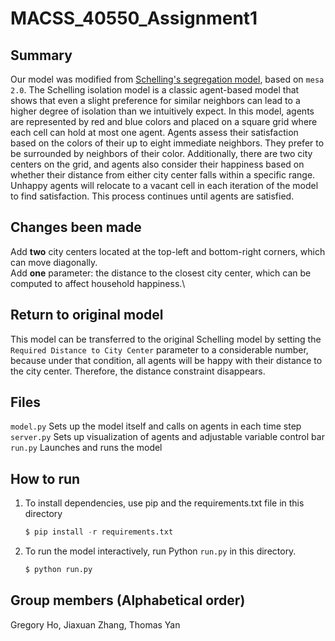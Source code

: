 # MACSS_40550_Assignment1

## Summary
Our model was modified from [Schelling's segregation model](https://github.com/jmclip/MACSS-40550-ABM/tree/main/2_Schelling/mesa_schelling), based on `mesa 2.0`. The Schelling isolation model is a classic agent-based model that shows that even a slight preference for similar neighbors can lead to a higher degree of isolation than we intuitively expect. In this model, agents are represented by red and blue colors and placed on a square grid where each cell can hold at most one agent.  Agents assess their satisfaction based on the colors of their up to eight immediate neighbors.  They prefer to be surrounded by neighbors of their color. Additionally, there are two city centers on the grid, and agents also consider their happiness based on whether their distance from either city center falls within a specific range. Unhappy agents will relocate to a vacant cell in each iteration of the model to find satisfaction. This process continues until agents are satisfied.

## Changes been made
Add **two** city centers located at the top-left and bottom-right corners, which can move diagonally.\
Add **one** parameter: the distance to the closest city center, which can be computed to affect household happiness.\

## Return to original model
This model can be transferred to the original Schelling model by setting the `Required Distance to City Center` parameter to a considerable number, because under that condition, all agents will be happy with their distance to the city center. Therefore, the distance constraint disappears.

## Files
`model.py` Sets up the model itself and calls on agents in each time step\
`server.py` Sets up visualization of agents and adjustable variable control bar\
`run.py` Launches and runs the model

## How to run
1. To install dependencies, use pip and the requirements.txt file in this directory
   ```python
   $ pip install -r requirements.txt
3. To run the model interactively, run Python `run.py` in this directory.
   ```python
   $ python run.py

## Group members (Alphabetical order)
Gregory Ho, Jiaxuan Zhang, Thomas Yan
